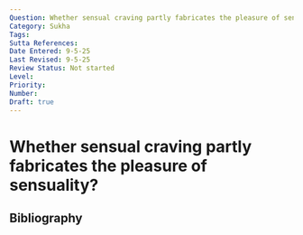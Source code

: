 ```yaml
---
Question: Whether sensual craving partly fabricates the pleasure of sensuality?
Category: Sukha
Tags: 
Sutta References: 
Date Entered: 9-5-25
Last Revised: 9-5-25
Review Status: Not started
Level: 
Priority: 
Number: 
Draft: true
---
```


# Whether sensual craving partly fabricates the pleasure of sensuality?

## Bibliography

<!-- 

Notes:



-->